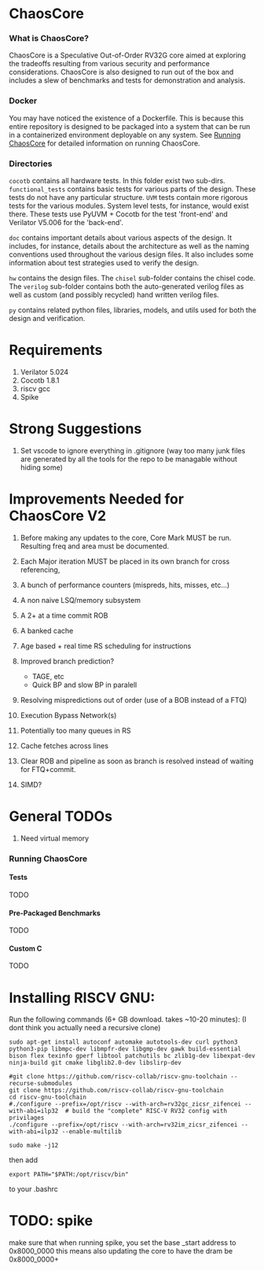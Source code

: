 # ChaosCore


### What is ChaosCore?

ChaosCore is a Speculative Out-of-Order RV32G core aimed at exploring the tradeoffs resulting from various security and performance considerations. ChaosCore is also designed to run out of the box and includes a slew of benchmarks and tests for demonstration and analysis. 

### Docker

You may have noticed the existence of a Dockerfile. This is because this entire repository is designed to be packaged into a system that can be run in a containerized environment deployable on any system. See [Running ChaosCore](#running-chaoscore) for detailed information on running ChaosCore. 

### Directories

```cocotb``` contains all hardware tests. In this folder exist two sub-dirs. ``` functional_tests ``` contains basic tests for various parts of the design. These
tests do not have any particular structure. ```UVM``` tests contain more rigorous tests for the various modules. System level tests, for instance, would exist there. These tests use PyUVM + Cocotb for the test 'front-end' and Verilator V5.006 for the 'back-end'.

```doc``` contains important details about various aspects of the design. It includes, for instance, details about the architecture as well as the naming conventions used throughout the various design files. It also includes some information about test strategies used to verify the design. 

```hw``` contains the design files. The ```chisel``` sub-folder contains the chisel code. The ```verilog``` sub-folder contains both the auto-generated verilog files as well as custom (and possibly recycled) hand written verilog files. 

```py``` contains related python files, libraries, models, and utils used for both the design and verification. 


# Requirements 
1) Verilator 5.024
2) Cocotb 1.8.1
3) riscv gcc 
3) Spike


# Strong Suggestions

1) Set vscode to ignore everything in .gitignore (way too many junk files are generated by all the tools for the repo to be managable without hiding some)


# Improvements Needed for ChaosCore V2

1) Before making any updates to the core, Core Mark MUST be run. Resulting freq and area must be documented.
2) Each Major iteration MUST be placed in its own branch for cross referencing,

0) A bunch of performance counters (mispreds, hits, misses, etc...)
1) A non naive LSQ/memory subsystem
2) A 2+ at a time commit ROB
3) A banked cache
4) Age based + real time RS scheduling for instructions
5) Improved branch prediction?
    * TAGE, etc
    * Quick BP and slow BP in paralell
6) Resolving mispredictions out of order (use of a BOB instead of a FTQ)
7) Execution Bypass Network(s)
8) Potentially too many queues in RS
9) Cache fetches across lines
10) Clear ROB and pipeline as soon as branch is resolved instead of waiting for FTQ+commit.
11) SIMD? 

# General TODOs

1) Need virtual memory

### Running ChaosCore

#### Tests
TODO
#### Pre-Packaged Benchmarks
TODO
#### Custom C
TODO




# Installing RISCV GNU:

Run the following commands (6+ GB download. takes ~10-20 minutes):
(I dont think you actually need a recursive clone)

```
sudo apt-get install autoconf automake autotools-dev curl python3 python3-pip libmpc-dev libmpfr-dev libgmp-dev gawk build-essential bison flex texinfo gperf libtool patchutils bc zlib1g-dev libexpat-dev ninja-build git cmake libglib2.0-dev libslirp-dev

#git clone https://github.com/riscv-collab/riscv-gnu-toolchain --recurse-submodules
git clone https://github.com/riscv-collab/riscv-gnu-toolchain
cd riscv-gnu-toolchain
#./configure --prefix=/opt/riscv --with-arch=rv32gc_zicsr_zifencei --with-abi=ilp32  # build the "complete" RISC-V RV32 config with privilages
./configure --prefix=/opt/riscv --with-arch=rv32im_zicsr_zifencei --with-abi=ilp32 --enable-multilib

sudo make -j12
```

then add 

```
export PATH="$PATH:/opt/riscv/bin"
```
to your .bashrc




# TODO: spike

make sure that when running spike, you set the base _start address to 0x8000_0000
this means also updating the core to have the dram be 0x8000_0000+

